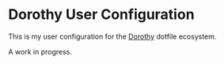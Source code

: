# Dorothy User Configuration

This is my user configuration for the [Dorothy](https://github.com/bevry/dorothy) dotfile ecosystem.

A work in progress.
